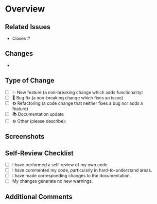 # Overview

## Related Issues

- Closes #

## Changes

-

## Type of Change

- [ ] ✨ New feature (a non-breaking change which adds functionality)
- [ ] 🐛 Bug fix (a non-breaking change which fixes an issue)
- [ ] ♻️ Refactoring (a code change that neither fixes a bug nor adds a feature)
- [ ] 📚 Documentation update
- [ ] ⚙️ Other (please describe):

## Screenshots

## Self-Review Checklist

- [ ] I have performed a self-review of my own code.
- [ ] I have commented my code, particularly in hard-to-understand areas.
- [ ] I have made corresponding changes to the documentation.
- [ ] My changes generate no new warnings.

## Additional Comments
